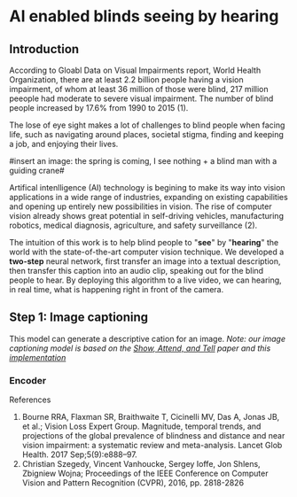 # AI enabled blinds seeing by hearing
## Introduction
According to Gloabl Data on Visual Impairments report, World Health Organization, there are at least 2.2 billion people having a vision impairment, of whom at least 36 million of those were blind, 217 million peeople had moderate to severe visual impairment. The number of blind people increased by 17.6% from 1990 to 2015 (1).

The lose of eye sight makes a lot of challenges to blind people when facing life, such as navigating around places, societal stigma, finding and keeping a job, and enjoying their lives.

#insert an image: the spring is coming, I see nothing + a blind man with a guiding crane#

Artifical intenlligence (AI) technology is begining to make its way into vision applications in a wide range of industries, expanding on existing capabilities and opening up entirely new possibilities in vision. The rise of computer vision already shows great potential in self-driving vehicles, manufacturing robotics, medical diagnosis, agriculture, and safety surveillance (2).

The intuition of this work is to help blind people to "**see**" by "**hearing**" the world with the state-of-the-art computer vision technique. We developed a **two-step** neural network, first transfer an image into a textual description, then transfer this caption into an audio clip, speaking out for the blind people to hear. By deploying this algorithm to a live video, we can hearing, in real time, what is happening right in front of the camera.

## Step 1: Image captioning
This model can generate a descriptive cation for an image.
*Note: our image captioning model is based on the [Show, Attend, and Tell](https://arxiv.org/abs/1502.03044) paper and this [implementation](https://github.com/sgrvinod/a-PyTorch-Tutorial-to-Image-Captioning)*

### Encoder


References 
1. Bourne RRA, Flaxman SR, Braithwaite T, Cicinelli MV, Das A, Jonas JB, et al.; Vision Loss Expert Group. Magnitude, temporal trends, and projections of the global prevalence of blindness and distance and near vision impairment: a systematic review and meta-analysis. Lancet Glob Health. 2017 Sep;5(9):e888–97.
2. Christian Szegedy, Vincent Vanhoucke, Sergey Ioffe, Jon Shlens, Zbigniew Wojna; Proceedings of the IEEE Conference on Computer Vision and Pattern Recognition (CVPR), 2016, pp. 2818-2826


